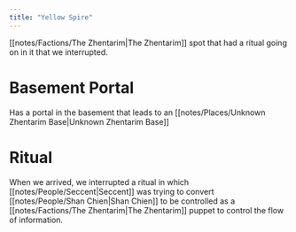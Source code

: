 ```yaml
---
title: "Yellow Spire"
---
```

[[notes/Factions/The Zhentarim|The Zhentarim]] spot that had a ritual going on in it that we interrupted. 
# Basement Portal
Has a portal in the basement that leads to an [[notes/Places/Unknown Zhentarim Base|Unknown Zhentarim Base]]
# Ritual
When we arrived, we interrupted a ritual in which [[notes/People/Seccent|Seccent]] was trying to convert [[notes/People/Shan Chien|Shan Chien]] to be controlled as a [[notes/Factions/The Zhentarim|The Zhentarim]] puppet to control the flow of information.